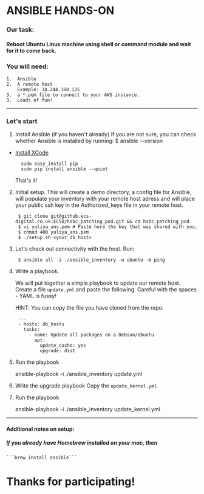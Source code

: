 # ANSIBLE HANDS-ON

### Our task:

#### Reboot Ubuntu Linux machine using shell or command module and wait for it to come back.

### You will need:

    1.  Ansible
    2.  A remote host
        Example: 34.244.168.125
    3.  a *.pem file to connect to your AWS instance.
    3.  Loads of fun!
------
### Let's start
1. Install Ansible (if you haven't already)
    If you are not sure, you can check whether Ansible is installed by running:
        $ ansible --version

- [Install XCode](https://developer.apple.com/xcode/)
        
        sudo easy_install pip
        sudo pip install ansible --quiet

    That's it!

2. Initial setup. This will create a demo directory, a config file for Ansible, will populate your inventory with your remote host adress and will place your public ssh key in the Authorized_keys file in your remote host.

        $ git clone git@github.ecs-digital.co.uk:ECSD/hsbc_patching_pod.git && cd hsbc_patching_pod
        $ vi yuliya_ans.pem # Paste here the key that was shared with you.
        $ chmod 400 yuliya_ans.pem
        $ ./setup.sh <your_db_host>


3. Let's check out connectivity with the host. Run:

        $ ansible all -i ./ansible_inventory -u ubuntu -m ping

4. Write a playbook.

    We will put together a simple playbook to update our remote host. 
    Create a file `update.yml` and paste the following. Careful with the spaces - YAML is fussy! 
    
    HINT: You can copy the file you have cloned from the repo. 

        ---
        - hosts: db_hosts
          tasks:
            - name: Update all packages on a Debian/Ubuntu
              apt:
                update_cache: yes
                upgrade: dist


5. Run the playbook

    ansible-playbook  -i ./ansible_inventory update.yml

6. Write the upgrade playbook
    Copy the `update_kernel.yml` 

7. Run the playbook

    ansible-playbook  -i ./ansible_inventory update_kernel.yml

-----------
#### Additional notes on setup:

##### If you already have Homebrew installed on your mac, then 

    ```brew install ansible```


# Thanks for participating!